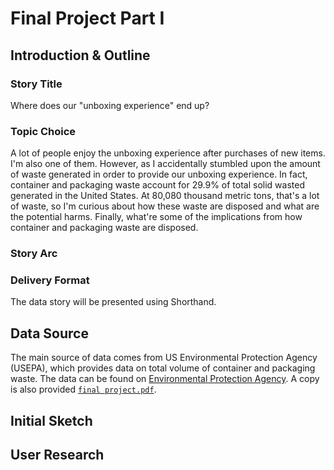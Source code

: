 # Final Project Part I

## Introduction & Outline

### Story Title
Where does our "unboxing experience" end up?

### Topic Choice
A lot of people enjoy the unboxing experience after purchases of new items. I'm also one of them. However, as I accidentally stumbled upon the amount of waste generated in order to provide our unboxing experience. In fact, container and packaging waste account for 29.9% of total solid wasted generated in the United States. At 80,080 thousand metric tons, that's a lot of waste, so I'm curious about how these waste are disposed and what are the potential harms. Finally, what're some of the implications from how container and packaging waste are disposed.

### Story Arc

### Delivery Format
The data story will be presented using Shorthand.

## Data Source
The main source of data comes from US Environmental Protection Agency (USEPA), which provides data on total volume of container and packaging waste.
The data can be found on [Environmental Protection Agency](https://www.epa.gov/facts-and-figures-about-materials-waste-and-recycling/containers-and-packaging-product-specific-data). A copy is also provided [`final project.pdf`](final_project_data.pdf).

## Initial Sketch

## User Research
